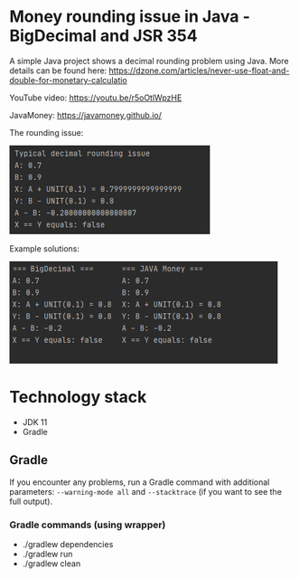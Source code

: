 # Money rounding issue in Java - BigDecimal and JSR 354
A simple Java project shows a decimal rounding problem using Java. More details can be found here: https://dzone.com/articles/never-use-float-and-double-for-monetary-calculatio

YouTube video: https://youtu.be/r5oOtlWpzHE

JavaMoney: https://javamoney.github.io/

The rounding issue:  

![Rounding problem](./docs/rounding-issue.PNG)

Example solutions:  

![ROunding solution](./docs/solutions.png)

# Technology stack
- JDK 11
- Gradle

## Gradle
If you encounter any problems, run a Gradle command with additional parameters: `--warning-mode all` and `--stacktrace` (if you want to see the full output).

### Gradle commands (using wrapper)
- ./gradlew dependencies
- ./gradlew run
- ./gradlew clean
